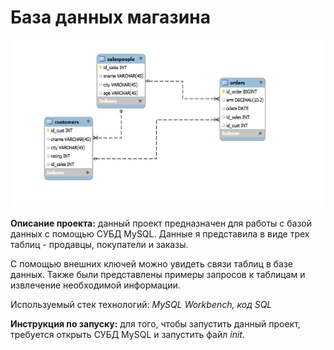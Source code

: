 # База данных магазина
![Схема базы данных](image.png)

**Описание проекта:** данный проект предназначен для работы с базой данных с помощью СУБД MySQL. Данные я представила в виде
трех таблиц - продавцы, покупатели и заказы. 

С помощью внешних ключей можно увидеть связи таблиц в базе данных. Также были представлены примеры запросов к таблицам и 
извлечение необходимой информации. 

Используемый стек технологий: *MySQL Workbench, код SQL*

**Инструкция по запуску:** для того, чтобы запустить данный проект, требуется открыть СУБД MySQL и запустить файл *init*.
